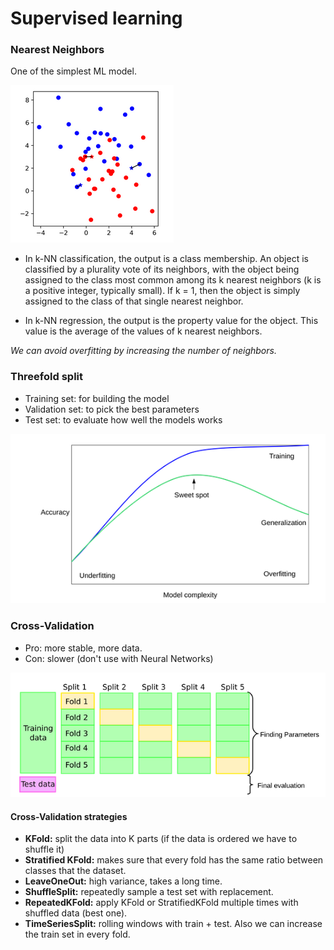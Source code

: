# Supervised learning

### Nearest Neighbors
One of the simplest ML model.

![KNN](images/nn.png)

- In k-NN classification, the output is a class membership. An object is classified by a plurality vote of its neighbors, with the object being assigned to the class most common among its k nearest neighbors (k is a positive integer, typically small). If k = 1, then the object is simply assigned to the class of that single nearest neighbor.

- In k-NN regression, the output is the property value for the object. This value is the average of the values of k nearest neighbors.

*We can avoid overfitting by increasing the number of neighbors.*

### Threefold split
- Training set: for building the model
- Validation set: to pick the best parameters
- Test set: to evaluate how well the models works

![Model complexity](images/overfitting.png)

### Cross-Validation
- Pro: more stable, more data.
- Con: slower (don't use with Neural Networks)

![Cross validation + test set](images/cv.png)

#### Cross-Validation strategies
- **KFold:** split the data into K parts (if the data is ordered we have to shuffle it)
- **Stratified KFold:** makes sure that every fold has the same ratio between classes that the dataset.
- **LeaveOneOut:** high variance, takes a long time.
- **ShuffleSplit:** repeatedly sample a test set with replacement.
- **RepeatedKFold:** apply KFold or StratifiedKFold multiple times with shuffled data (best one).
- **TimeSeriesSplit:** rolling windows with train + test. Also we can increase the train set in every fold.
